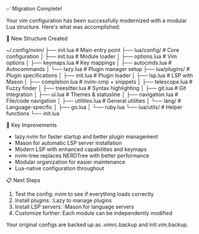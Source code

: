 ✅ Migration Complete!

  Your vim configuration has been successfully modernized with a modular Lua structure. Here's what was accomplished:

  📁 New Structure Created

  ~/.config/nvim/
  ├── init.lua                    # Main entry point
  ├── lua/config/                 # Core configuration
  │   ├── init.lua               # Module loader
  │   ├── options.lua            # Vim options
  │   ├── keymaps.lua            # Key mappings
  │   ├── autocmds.lua           # Autocommands
  │   └── lazy.lua               # Plugin manager setup
  ├── lua/plugins/               # Plugin specifications
  │   ├── init.lua               # Plugin loader
  │   ├── lsp.lua                # LSP with Mason
  │   ├── completion.lua         # nvim-cmp + snippets
  │   ├── telescope.lua          # Fuzzy finder
  │   ├── treesitter.lua         # Syntax highlighting
  │   ├── git.lua                # Git integration
  │   ├── ui.lua                 # Themes & statusline
  │   ├── navigation.lua         # File/code navigation
  │   ├── utilities.lua          # General utilities
  │   └── lang/                  # Language-specific
  │       ├── go.lua
  │       └── ruby.lua
  └── lua/utils/                 # Helper functions
      └── init.lua

  🚀 Key Improvements

  - lazy.nvim for faster startup and better plugin management
  - Mason for automatic LSP server installation
  - Modern LSP with enhanced capabilities and keymaps
  - nvim-tree replaces NERDTree with better performance
  - Modular organization for easier maintenance
  - Lua-native configuration throughout

  📋 Next Steps

  1. Test the config: nvim to see if everything loads correctly
  2. Install plugins: :Lazy to manage plugins
  3. Install LSP servers: :Mason for language servers
  4. Customize further: Each module can be independently modified

  Your original configs are backed up as .vimrc.backup and init.vim.backup.
